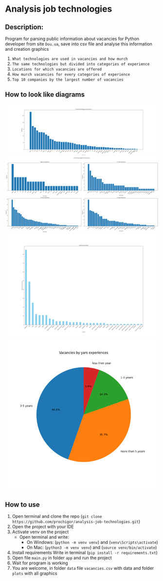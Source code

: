 # Analysis job technologies

## Description:
Program for parsing public information about vacancies for Python developer from site `Dou.ua`, save into csv file
and analyse this information and creation graphics
1. `What technologies are used in vacancies and how murch`
2. `The same technologies but divided into categories of experience`
3. `Locations for which vacancies are offered`
4. `How murch vacancies for every categories of experience`
5. `Top 10 companies by the largest number of vacancies`

## How to look like diagrams

![frequency_technologies_2024-01-10_180634.png](data%2Fplots%2Ffrequency_technologies_2024-01-10_180634.png)
![frequency_technologies_with_exp2024-01-10_172437.png](data%2Fplots%2Ffrequency_technologies_with_exp2024-01-10_172437.png)
![cities_in_vacancies_2024-01-10_172438.png](data%2Fplots%2Fcities_in_vacancies_2024-01-10_172438.png)
![vacancies_by_experience_2024-01-10_172439.png](data%2Fplots%2Fvacancies_by_experience_2024-01-10_172439.png)


## How to use
1. Open terminal and clone the repo (`git clone https://github.com/prochigor/analysis-job-technologies.git`)
2. Open the project with your IDE
3. Activate venv on the project
   - Open terminal and write: 
     - On Windows: (`python -m venv venv`) and (`venv\Scripts\activate`)
     - On Mac: (`python3 -m venv venv`) and (`source venv/bin/activate`)
4. Install requirements
  Write in terminal (`pip install -r requirements.txt`)
5. Open file `main.py` in folder `app` and run the project
6. Wait for program is working
7. You are welcome, in folder `data` file `vacancies.csv` with data and folder `plots` with all graphics
